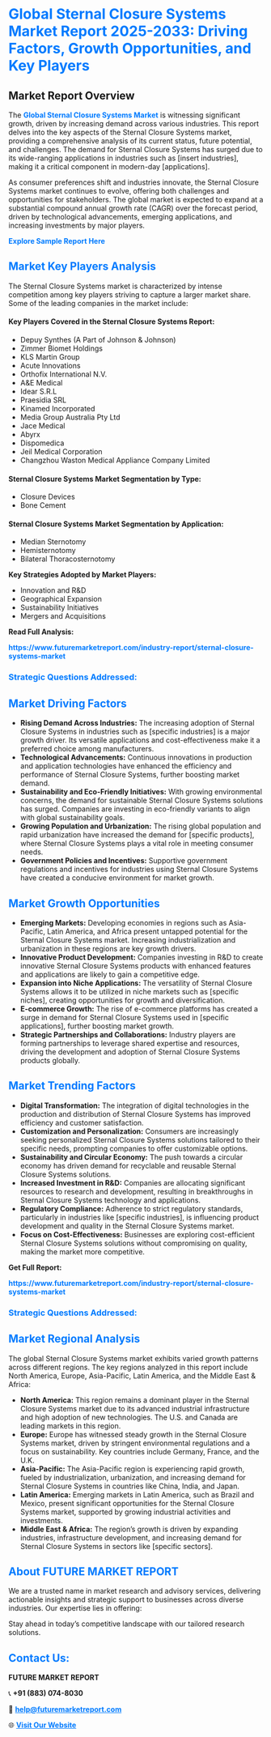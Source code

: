 <h1 style="color: #007BFF;">Global Sternal Closure Systems Market Report 2025-2033: Driving Factors, Growth Opportunities, and Key Players</h1>

<section id="overview">
<h2>Market Report Overview</h2>
<p>The <a href="https://www.futuremarketreport.com/industry-report/sternal-closure-systems-market" style="color: #007BFF; text-decoration: none;"><strong>Global Sternal Closure Systems Market</strong></a> is witnessing significant growth, driven by increasing demand across various industries. This report delves into the key aspects of the Sternal Closure Systems market, providing a comprehensive analysis of its current status, future potential, and challenges. The demand for Sternal Closure Systems has surged due to its wide-ranging applications in industries such as [insert industries], making it a critical component in modern-day [applications].</p>
<p>As consumer preferences shift and industries innovate, the Sternal Closure Systems market continues to evolve, offering both challenges and opportunities for stakeholders. The global market is expected to expand at a substantial compound annual growth rate (CAGR) over the forecast period, driven by technological advancements, emerging applications, and increasing investments by major players.</p>
</section>

<section id="overview">
<p><a href="https://www.futuremarketreport.com/request-sample/reportId=87782" style="color: #007BFF; text-decoration: none;"><strong>Explore Sample Report Here</strong></a></p>
</section>

<section id="key-players">
<h2 style="color: #007BFF;">Market Key Players Analysis</h2>
<p>The Sternal Closure Systems market is characterized by intense competition among key players striving to capture a larger market share. Some of the leading companies in the market include:</p>
<h4>Key Players Covered in the Sternal Closure Systems Report:</h4>
<ul><li>Depuy Synthes (A Part of Johnson &amp; Johnson)</li><li>Zimmer Biomet Holdings</li><li>KLS Martin Group</li><li>Acute Innovations</li><li>Orthofix International N.V.</li><li>A&amp;E Medical</li><li>Idear S.R.L</li><li>Praesidia SRL</li><li>Kinamed Incorporated</li><li>Media Group Australia Pty Ltd</li><li>Jace Medical</li><li>Abyrx</li><li>Dispomedica</li><li>Jeil Medical Corporation</li><li>Changzhou Waston Medical Appliance Company Limited</li></ul>
<h4>Sternal Closure Systems Market Segmentation by Type:</h4>
<ul><li>Closure Devices</li><li>Bone Cement</li></ul>

<h4>Sternal Closure Systems Market Segmentation by Application:</h4>
<ul><li>Median Sternotomy</li><li>Hemisternotomy</li><li>Bilateral Thoracosternotomy</li></ul>
<p><strong>Key Strategies Adopted by Market Players:</strong></p>
<ul>
<li>Innovation and R&D</li>
<li>Geographical Expansion</li>
<li>Sustainability Initiatives</li>
<li>Mergers and Acquisitions</li>
</ul>
</section>

<section>
<p><strong>Read Full Analysis: </strong></p><a href="https://www.futuremarketreport.com/industry-report/sternal-closure-systems-market" style="color: #007BFF; text-decoration: none;"><strong>https://www.futuremarketreport.com/industry-report/sternal-closure-systems-market</strong></a>
<h3 style="color: #007BFF;">Strategic Questions Addressed:</h3>
</section>

<section id="driving-factors">
<h2 style="color: #007BFF;">Market Driving Factors</h2>
<ul>
<li><strong>Rising Demand Across Industries:</strong> The increasing adoption of Sternal Closure Systems in industries such as [specific industries] is a major growth driver. Its versatile applications and cost-effectiveness make it a preferred choice among manufacturers.</li>
<li><strong>Technological Advancements:</strong> Continuous innovations in production and application technologies have enhanced the efficiency and performance of Sternal Closure Systems, further boosting market demand.</li>
<li><strong>Sustainability and Eco-Friendly Initiatives:</strong> With growing environmental concerns, the demand for sustainable Sternal Closure Systems solutions has surged. Companies are investing in eco-friendly variants to align with global sustainability goals.</li>
<li><strong>Growing Population and Urbanization:</strong> The rising global population and rapid urbanization have increased the demand for [specific products], where Sternal Closure Systems plays a vital role in meeting consumer needs.</li>
<li><strong>Government Policies and Incentives:</strong> Supportive government regulations and incentives for industries using Sternal Closure Systems have created a conducive environment for market growth.</li>
</ul>
</section>

<section id="growth-opportunities">
<h2 style="color: #007BFF;">Market Growth Opportunities</h2>
<ul>
<li><strong>Emerging Markets:</strong> Developing economies in regions such as Asia-Pacific, Latin America, and Africa present untapped potential for the Sternal Closure Systems market. Increasing industrialization and urbanization in these regions are key growth drivers.</li>
<li><strong>Innovative Product Development:</strong> Companies investing in R&D to create innovative Sternal Closure Systems products with enhanced features and applications are likely to gain a competitive edge.</li>
<li><strong>Expansion into Niche Applications:</strong> The versatility of Sternal Closure Systems allows it to be utilized in niche markets such as [specific niches], creating opportunities for growth and diversification.</li>
<li><strong>E-commerce Growth:</strong> The rise of e-commerce platforms has created a surge in demand for Sternal Closure Systems used in [specific applications], further boosting market growth.</li>
<li><strong>Strategic Partnerships and Collaborations:</strong> Industry players are forming partnerships to leverage shared expertise and resources, driving the development and adoption of Sternal Closure Systems products globally.</li>
</ul>
</section>

<section id="trending-factors">
<h2 style="color: #007BFF;">Market Trending Factors</h2>
<ul>
<li><strong>Digital Transformation:</strong> The integration of digital technologies in the production and distribution of Sternal Closure Systems has improved efficiency and customer satisfaction.</li>
<li><strong>Customization and Personalization:</strong> Consumers are increasingly seeking personalized Sternal Closure Systems solutions tailored to their specific needs, prompting companies to offer customizable options.</li>
<li><strong>Sustainability and Circular Economy:</strong> The push towards a circular economy has driven demand for recyclable and reusable Sternal Closure Systems solutions.</li>
<li><strong>Increased Investment in R&D:</strong> Companies are allocating significant resources to research and development, resulting in breakthroughs in Sternal Closure Systems technology and applications.</li>
<li><strong>Regulatory Compliance:</strong> Adherence to strict regulatory standards, particularly in industries like [specific industries], is influencing product development and quality in the Sternal Closure Systems market.</li>
<li><strong>Focus on Cost-Effectiveness:</strong> Businesses are exploring cost-efficient Sternal Closure Systems solutions without compromising on quality, making the market more competitive.</li>
</ul>
</section>

<section>
<p><strong>Get Full Report: </strong></p><a href="https://www.futuremarketreport.com/industry-report/sternal-closure-systems-market" style="color: #007BFF; text-decoration: none;"><strong>https://www.futuremarketreport.com/industry-report/sternal-closure-systems-market</strong></a>
<h3 style="color: #007BFF;">Strategic Questions Addressed:</h3>
</section>


<section id="regional-analysis">
<h2 style="color: #007BFF;">Market Regional Analysis</h2>
<p>The global Sternal Closure Systems market exhibits varied growth patterns across different regions. The key regions analyzed in this report include North America, Europe, Asia-Pacific, Latin America, and the Middle East & Africa:</p>
<ul>
<li><strong>North America:</strong> This region remains a dominant player in the Sternal Closure Systems market due to its advanced industrial infrastructure and high adoption of new technologies. The U.S. and Canada are leading markets in this region.</li>
<li><strong>Europe:</strong> Europe has witnessed steady growth in the Sternal Closure Systems market, driven by stringent environmental regulations and a focus on sustainability. Key countries include Germany, France, and the U.K.</li>
<li><strong>Asia-Pacific:</strong> The Asia-Pacific region is experiencing rapid growth, fueled by industrialization, urbanization, and increasing demand for Sternal Closure Systems in countries like China, India, and Japan.</li>
<li><strong>Latin America:</strong> Emerging markets in Latin America, such as Brazil and Mexico, present significant opportunities for the Sternal Closure Systems market, supported by growing industrial activities and investments.</li>
<li><strong>Middle East & Africa:</strong> The region’s growth is driven by expanding industries, infrastructure development, and increasing demand for Sternal Closure Systems in sectors like [specific sectors].</li>
</ul>
</section>

<footer>
<h2 style="color: #007BFF;">About FUTURE MARKET REPORT</h2>
<p>We are a trusted name in market research and advisory services, delivering actionable insights and strategic support to businesses across diverse industries. Our expertise lies in offering:</p>

<p>Stay ahead in today’s competitive landscape with our tailored research solutions.</p>

<h2 style="color: #007BFF;">Contact Us:</h2>
<p><strong>FUTURE MARKET REPORT</strong></p>
<p>📞 <strong>+91 (883) 074-8030</strong></p>
<p>📧 <strong><a href="mailto:help@futuremarketreport.com" style="color: #007BFF;">help@futuremarketreport.com</a></strong></p>
<p>🌐 <strong><a href="https://www.futuremarketreport.com/" style="color: #007BFF;">Visit Our Website</a></strong></p>
</footer>
